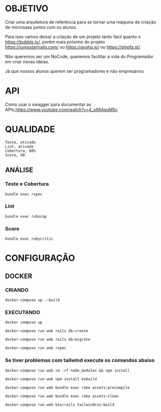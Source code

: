 # OBJETIVO
Criar uma arquitetura de referência para se tornar uma máquina de criação de microsaas juntos com os alunos.

Para isso vamos deixar a criação de um projeto tanto facil quanto o https://bubble.io/, porém mais próximo do projeto
https://jumpstartrails.com/ ou https://avohq.io/ ou https://shipfa.st/.

Não queremos ser um NoCode, queremos facilitar a vida do Programador em criar novas ideias. 

Já que nossos alunos querem ser programadores e não empresários
# API
Como usar o swagger para documentar as APIs,https://www.youtube.com/watch?v=4_s66AeuM5c

# QUALIDADE
```
Teste, ativado
Lint, ativado
Cobertura, 80%
Score, 90
```
## ANÁLISE
### Teste e Cobertura
```
bundle exec rspec
```
### Lint
```
bundle exec rubocop
```
### Score
```
bundle exec rubycritic
```

# CONFIGURAÇÃO
## DOCKER
### CRIANDO
```
docker-compose up --build
```
### EXECUTANDO
```
docker compose up
```
```
docker-compose run web rails db:create
```
```
docker-compose run web rails db:migrate
```
```
docker-compose run web rspec
```

### Se tiver problemas com tailwind execute os comandos abaixo
```
docker-compose run web rm -rf node_modules && npm install
```
```
docker-compose run web npm install esbuild
```
```
docker-compose run web bundle exec rake assets:precompile
```
```
docker-compose run web bundle exec rake assets:clean
```
```
docker-compose run web bin/rails tailwindcss:build
```
